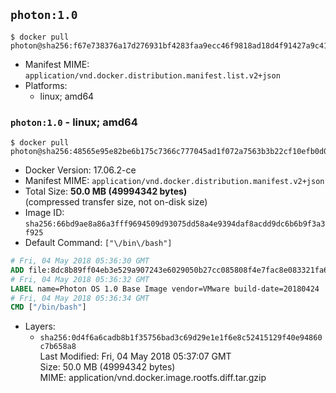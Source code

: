 ## `photon:1.0`

```console
$ docker pull photon@sha256:f67e738376a17d276931bf4283faa9ecc46f9818ad18d4f91427a9c414494568
```

-	Manifest MIME: `application/vnd.docker.distribution.manifest.list.v2+json`
-	Platforms:
	-	linux; amd64

### `photon:1.0` - linux; amd64

```console
$ docker pull photon@sha256:48565e95e82be6b175c7366c777045ad1f072a7563b3b22cf10efb0d04e7d1e5
```

-	Docker Version: 17.06.2-ce
-	Manifest MIME: `application/vnd.docker.distribution.manifest.v2+json`
-	Total Size: **50.0 MB (49994342 bytes)**  
	(compressed transfer size, not on-disk size)
-	Image ID: `sha256:66bd9ae8a86a3fff9694509d93075dd58a4e9394daf8acdd9dc6b6b9f3a3f925`
-	Default Command: `["\/bin\/bash"]`

```dockerfile
# Fri, 04 May 2018 05:36:30 GMT
ADD file:8dc8b89ff04eb3e529a907243e6029050b27cc085808f4e7fac8e083321fa6cc in / 
# Fri, 04 May 2018 05:36:32 GMT
LABEL name=Photon OS 1.0 Base Image vendor=VMware build-date=20180424
# Fri, 04 May 2018 05:36:34 GMT
CMD ["/bin/bash"]
```

-	Layers:
	-	`sha256:0d4f6a6cadb8b1f35756bad3c69d29e1e1f6e8c52415129f40e94860c7b658a8`  
		Last Modified: Fri, 04 May 2018 05:37:07 GMT  
		Size: 50.0 MB (49994342 bytes)  
		MIME: application/vnd.docker.image.rootfs.diff.tar.gzip
